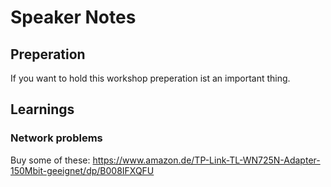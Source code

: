 # Speaker Notes
## Preperation
If you want to hold this workshop preperation ist an important thing.

## Learnings
### Network problems
Buy some of these: https://www.amazon.de/TP-Link-TL-WN725N-Adapter-150Mbit-geeignet/dp/B008IFXQFU
